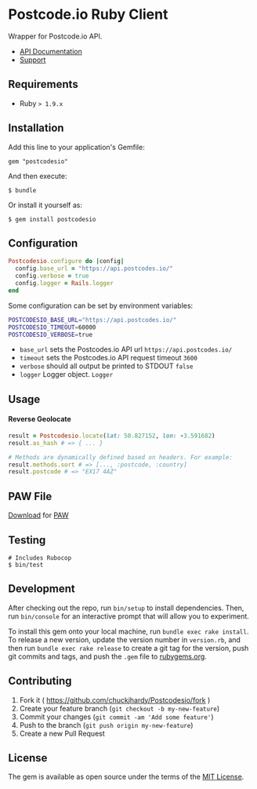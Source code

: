 # Postcode.io Ruby Client

Wrapper for Postcode.io API.

* [API Documentation](http://postcodes.io/docs)
* [Support](http://support.dexi.io/)

## Requirements

* Ruby `> 1.9.x`

## Installation

Add this line to your application's Gemfile:

    gem "postcodesio"

And then execute:

    $ bundle

Or install it yourself as:

    $ gem install postcodesio

## Configuration

``` ruby
Postcodesio.configure do |config|
  config.base_url = "https://api.postcodes.io/"
  config.verbose = true
  config.logger = Rails.logger
end
```

Some configuration can be set by environment variables:

``` bash
POSTCODESIO_BASE_URL="https://api.postcodes.io/"
POSTCODESIO_TIMEOUT=60000
POSTCODESIO_VERBOSE=true
```

* `base_url` sets the Postcodes.io API url `https://api.postcodes.io/`
* `timeout` sets the Postcodes.io API request timeout `3600`
* `verbose` should all output be printed to STDOUT `false`
* `logger` Logger object. `Logger`

## Usage

#### Reverse Geolocate

``` ruby
result = Postcodesio.locate(lat: 50.827152, lon: -3.591682)
result.as_hash # => { ... }

# Methods are dynamically defined based on headers. For example:
result.methods.sort # => [..., :postcode, :country]
result.postcode # => "EX17 4AZ"
```

## PAW File

[Download](./Pawfile) for [PAW](https://paw.cloud/)

## Testing

    # Includes Rubocop
    $ bin/test

## Development

After checking out the repo, run `bin/setup` to install dependencies. Then, run `bin/console` for an interactive prompt that will allow you to experiment.

To install this gem onto your local machine, run `bundle exec rake install`. To release a new version, update the version number in `version.rb`, and then run `bundle exec rake release` to create a git tag for the version, push git commits and tags, and push the `.gem` file to [rubygems.org](https://rubygems.org).

## Contributing

1. Fork it ( https://github.com/chuckjhardy/Postcodesio/fork )
2. Create your feature branch (`git checkout -b my-new-feature`)
3. Commit your changes (`git commit -am 'Add some feature'`)
4. Push to the branch (`git push origin my-new-feature`)
5. Create a new Pull Request

## License

The gem is available as open source under the terms of the [MIT License](http://opensource.org/licenses/MIT).
